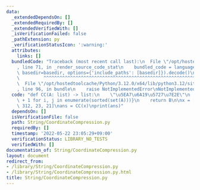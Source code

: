 ```yaml
---
data:
  _extendedDependsOn: []
  _extendedRequiredBy: []
  _extendedVerifiedWith: []
  _isVerificationFailed: false
  _pathExtension: py
  _verificationStatusIcon: ':warning:'
  attributes:
    links: []
  bundledCode: "Traceback (most recent call last):\n  File \"/opt/hostedtoolcache/Python/3.12.0/x64/lib/python3.12/site-packages/onlinejudge_verify/documentation/build.py\"\
    , line 71, in _render_source_code_stat\n    bundled_code = language.bundle(stat.path,\
    \ basedir=basedir, options={'include_paths': [basedir]}).decode()\n          \
    \         ^^^^^^^^^^^^^^^^^^^^^^^^^^^^^^^^^^^^^^^^^^^^^^^^^^^^^^^^^^^^^^^^^^^^^^^^^^^^^^^^^\n\
    \  File \"/opt/hostedtoolcache/Python/3.12.0/x64/lib/python3.12/site-packages/onlinejudge_verify/languages/python.py\"\
    , line 96, in bundle\n    raise NotImplementedError\nNotImplementedError\n"
  code: "def CC(A: list) -> list:\n    \"\u5EA7\u6A19\u5727\u7E2E\"\n    B = {j: i\
    \ + 1 for i, j in enumerate(sorted(set(A)))}\n    return B\n\nx = [2, 5, 1, 21,\
    \ 312, 23, 21]\nans = CC(x)\nprint(ans)"
  dependsOn: []
  isVerificationFile: false
  path: String/CoordinateCompression.py
  requiredBy: []
  timestamp: '2022-05-22 23:05:29+09:00'
  verificationStatus: LIBRARY_NO_TESTS
  verifiedWith: []
documentation_of: String/CoordinateCompression.py
layout: document
redirect_from:
- /library/String/CoordinateCompression.py
- /library/String/CoordinateCompression.py.html
title: String/CoordinateCompression.py
---
```

